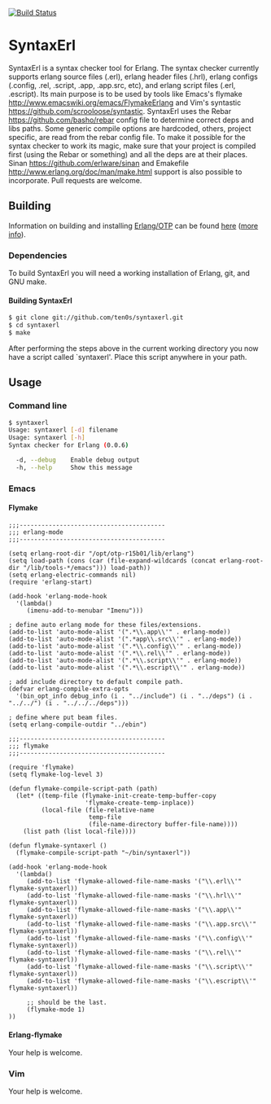 [![Build Status](https://travis-ci.org/ten0s/syntaxerl.svg?branch=master)](https://travis-ci.org/ten0s/syntaxerl)

SyntaxErl
=========

SyntaxErl is a syntax checker tool for Erlang. The syntax checker currently supports erlang source files (.erl), erlang header files (.hrl), erlang configs (.config, .rel, .script, .app, .app.src, etc), and erlang script files (.erl, .escript). Its main purpose is to be used by tools like Emacs's flymake http://www.emacswiki.org/emacs/FlymakeErlang and Vim's syntastic https://github.com/scrooloose/syntastic. SyntaxErl uses the Rebar https://github.com/basho/rebar config file to determine correct deps and libs paths. Some generic compile options are hardcoded, others, project specific, are read from the rebar config file. To make it possible for the syntax checker to work its magic, make sure that your project is compiled first (using the Rebar or something) and all the deps are at their places. Sinan https://github.com/erlware/sinan and Emakefile http://www.erlang.org/doc/man/make.html support is also possible to incorporate. Pull requests are welcome.

Building
--------

Information on building and installing [Erlang/OTP](http://www.erlang.org)
can be found [here](https://github.com/erlang/otp/wiki/Installation)
([more info](https://github.com/erlang/otp/blob/master/INSTALL.md)).

### Dependencies

To build SyntaxErl you will need a working installation of Erlang, git, and GNU make.

#### Building SyntaxErl

```sh
$ git clone git://github.com/ten0s/syntaxerl.git
$ cd syntaxerl
$ make
```

After performing the steps above in the current working directory you now
have a script called `syntaxerl'. Place this script anywhere in your path.

Usage
-----

### Command line

```sh
$ syntaxerl
Usage: syntaxerl [-d] filename
Usage: syntaxerl [-h]
Syntax checker for Erlang (0.0.6)

  -d, --debug    Enable debug output
  -h, --help     Show this message
```

### Emacs

#### Flymake

```elisp
;;;----------------------------------------
;;; erlang-mode
;;;----------------------------------------

(setq erlang-root-dir "/opt/otp-r15b01/lib/erlang")
(setq load-path (cons (car (file-expand-wildcards (concat erlang-root-dir "/lib/tools-*/emacs"))) load-path))
(setq erlang-electric-commands nil)
(require 'erlang-start)

(add-hook 'erlang-mode-hook
  '(lambda()
	 (imenu-add-to-menubar "Imenu")))

; define auto erlang mode for these files/extensions.
(add-to-list 'auto-mode-alist '(".*\\.app\\'" . erlang-mode))
(add-to-list 'auto-mode-alist '(".*app\\.src\\'" . erlang-mode))
(add-to-list 'auto-mode-alist '(".*\\.config\\'" . erlang-mode))
(add-to-list 'auto-mode-alist '(".*\\.rel\\'" . erlang-mode))
(add-to-list 'auto-mode-alist '(".*\\.script\\'" . erlang-mode))
(add-to-list 'auto-mode-alist '(".*\\.escript\\'" . erlang-mode))

; add include directory to default compile path.
(defvar erlang-compile-extra-opts
  '(bin_opt_info debug_info (i . "../include") (i . "../deps") (i . "../../") (i . "../../../deps")))

; define where put beam files.
(setq erlang-compile-outdir "../ebin")

;;;----------------------------------------
;;; flymake
;;;----------------------------------------

(require 'flymake)
(setq flymake-log-level 3)

(defun flymake-compile-script-path (path)
  (let* ((temp-file (flymake-init-create-temp-buffer-copy
					 'flymake-create-temp-inplace))
		 (local-file (file-relative-name
					  temp-file
					  (file-name-directory buffer-file-name))))
	(list path (list local-file))))

(defun flymake-syntaxerl ()
  (flymake-compile-script-path "~/bin/syntaxerl"))

(add-hook 'erlang-mode-hook
  '(lambda()
	 (add-to-list 'flymake-allowed-file-name-masks '("\\.erl\\'" flymake-syntaxerl))
	 (add-to-list 'flymake-allowed-file-name-masks '("\\.hrl\\'" flymake-syntaxerl))
	 (add-to-list 'flymake-allowed-file-name-masks '("\\.app\\'" flymake-syntaxerl))
	 (add-to-list 'flymake-allowed-file-name-masks '("\\.app.src\\'" flymake-syntaxerl))
	 (add-to-list 'flymake-allowed-file-name-masks '("\\.config\\'" flymake-syntaxerl))
	 (add-to-list 'flymake-allowed-file-name-masks '("\\.rel\\'" flymake-syntaxerl))
	 (add-to-list 'flymake-allowed-file-name-masks '("\\.script\\'" flymake-syntaxerl))
	 (add-to-list 'flymake-allowed-file-name-masks '("\\.escript\\'" flymake-syntaxerl))

	 ;; should be the last.
	 (flymake-mode 1)
))
```

#### Erlang-flymake

Your help is welcome.

### Vim

Your help is welcome.

